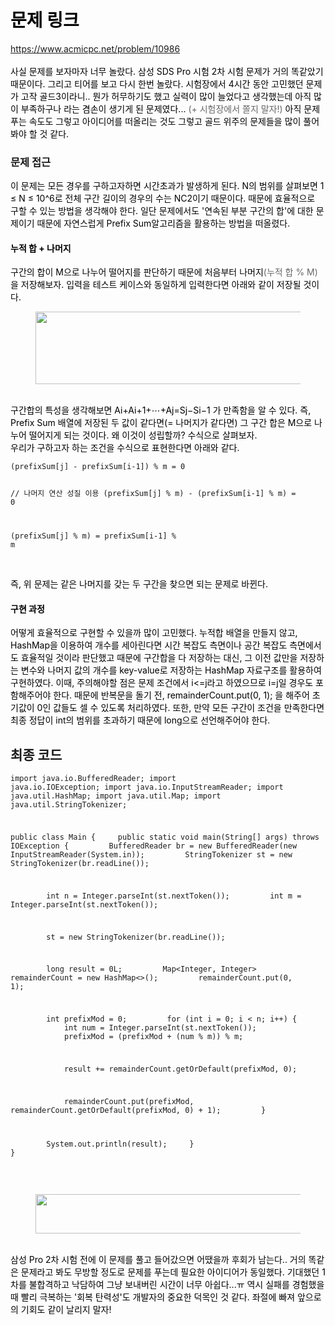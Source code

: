 <h1 style="color: #000000; text-align: start;">문제 링크</h1><p><a href="https://www.acmicpc.net/problem/10986" target="_blank"><span>https://www.acmicpc.net/problem/10986</span></a><br />&nbsp;<br /><span style="color: #000000;">사실 문제를 보자마자 너무 놀랐다. 삼성 SDS Pro 시험 2차 시험 문제가 거의 똑같았기 때문이다. 그리고 티어를 보고 다시 한번 놀랐다. 시험장에서 4시간 동안 고민했던 문제가 고작 골드3이라니.. 뭔가 허무하기도 했고 실력이 많이 늘었다고 생각했는데 아직 많이 부족하구나 라는 겸손이 생기게 된 문제였다... </span><span style="color: #666666;">(+ 시험장에서 쫄지 말자!)</span><span style="color: #000000;"> 아직 문제 푸는 속도도 그렇고 아이디어를 떠올리는 것도 그렇고 골드 위주의 문제들을 많이 풀어봐야 할 것 같다.</span></p><h3>문제 접근</h3><p><span style="color: #000000;">이 문제는 모든 경우를 구하고자하면 시간초과가 발생하게 된다. N의 범위를 살펴보면&nbsp;</span><span style="background-color: #ffffff;"><span style="color: #000000;">1 ≤ N ≤ 10^6로 전체 구간 길이의 경우의 수는 NC2이기 때문이다. 때문에 효율적으로 구할 수 있는 방법을 생각해야 한다. 일단 문제에서도 </span></span><span style="background-color: #ffffff;"><span style="color: #000000;">'</span></span><span style="background-color: #ffffff;"><span style="color: #000000;">연속된 부분 구간의 합'에 대한 문제이기 때문에 자연스럽게 Prefix Sum알고리즘을 활용하는 방법을 떠올렸다.&nbsp;</span></span></p><h4><span style="background-color: #ffffff;"><span style="color: #000000;">누적 합 + 나머지&nbsp;</span></span></h4><p><span style="background-color: #ffffff;"><span style="color: #000000;">구간의 합이 M으로 나누어 떨어지를 판단하기 때문에 처음부터 나머지</span></span><span style="background-color: #ffffff;"><span style="color: #666666;">(누적 합 % M)</span></span><span style="background-color: #ffffff;"><span style="color: #000000;">을 저장해보자. 입력을 테스트 케이스와 동일하게 입력한다면 아래와 같이 저장될 것이다.</span></span></p><figure class="imageblock alignCenter"><span><img height="116" src="https://blog.kakaocdn.net/dn/UV1CV/btsMWXg4CmZ/oT8dN9cFBLF1uMACRmlwGk/img.png" width="682" /></span></figure>
<p>&nbsp;<br /><span style="color: #000000;">구간합의 특성을 생각해보면 Ai+Ai+1+⋯+Aj=Sj−Si−1 가 만족함을 알 수 있다. 즉, Prefix Sum 배열에 저장된 두 값이 같다면(= 나머지가 같다면) 그 구간 합은 M으로 나누어 떨어지게 되는 것이다. 왜 이것이 성립할까? 수식으로 살펴보자.</span><br /><span style="color: #000000;">우리가 구하고자 하는 조건을 수식으로 표현한다면 아래와 같다.</span></p><pre class="shell"><code>(prefixSum[j] - prefixSum[i-1]) % m = 0 

// 나머지 연산 성질 이용
(prefixSum[j] % m) - (prefixSum[i-1] % m) = 0

(prefixSum[j] % m) = prefixSum[i-1] % m</code></pre><p>&nbsp;<br /><span style="color: #000000;">즉, 위 문제는 같은 나머지를 갖는 두 구간을 찾으면 되는 문제로 바뀐다.&nbsp;</span></p><h4><span style="color: #000000;">구현 과정</span></h4><p><span style="color: #000000;">어떻게 효율적으로 구현할 수 있을까 많이 고민했다. 누적합 배열을 만들지 않고, HashMap을 이용하여 개수를 세아린다면 시간 복잡도 측면이나 공간 복잡도 측면에서도 효율적일 것이라 판단했고 때문에 구간합을 다 저장하는 대신, 그 이전 값만을 저장하는 변수와 나머지 값의 개수를 key-value로 저장하는 HashMap 자료구조를 활용하여 구현하였다. </span><span style="color: #000000;">이때, 주의해야할 점은 문제 조건에서 i&lt;=j라고 하였으므로 i=j일 경우도 포함해주어야 한다. 때문에 반복문을 돌기 전, remainderCount.put(0, 1); 을 해주어 초기값이 0인 값들도 셀 수 있도록 처리하였다. 또한,</span><span style="color: #000000;">&nbsp;만약 모든 구간이 조건을 만족한다면 최종 정답이 int의 범위를 초과하기 때문에 long으로 선언해주어야 한다.</span></p><h2>최종 코드</h2><pre class="java"><code>import java.io.BufferedReader;
import java.io.IOException;
import java.io.InputStreamReader;
import java.util.HashMap;
import java.util.Map;
import java.util.StringTokenizer;

public class Main {
&nbsp;&nbsp;&nbsp;&nbsp;public static void main(String[] args) throws IOException {
&nbsp;&nbsp;&nbsp;&nbsp;&nbsp;&nbsp;&nbsp;&nbsp;BufferedReader br = new BufferedReader(new InputStreamReader(System.in));
&nbsp;&nbsp;&nbsp;&nbsp;&nbsp;&nbsp;&nbsp;&nbsp;StringTokenizer st = new StringTokenizer(br.readLine());

&nbsp;&nbsp;&nbsp;&nbsp;&nbsp;&nbsp;&nbsp;&nbsp;int n = Integer.parseInt(st.nextToken());
&nbsp;&nbsp;&nbsp;&nbsp;&nbsp;&nbsp;&nbsp;&nbsp;int m = Integer.parseInt(st.nextToken());

&nbsp;&nbsp;&nbsp;&nbsp;&nbsp;&nbsp;&nbsp;&nbsp;st = new StringTokenizer(br.readLine());

&nbsp;&nbsp;&nbsp;&nbsp;&nbsp;&nbsp;&nbsp;&nbsp;long result = 0L;
&nbsp;&nbsp;&nbsp;&nbsp;&nbsp;&nbsp;&nbsp;&nbsp;Map&lt;Integer, Integer&gt; remainderCount = new HashMap&lt;&gt;();
&nbsp;&nbsp;&nbsp;&nbsp;&nbsp;&nbsp;&nbsp;&nbsp;remainderCount.put(0, 1);

&nbsp;&nbsp;&nbsp;&nbsp;&nbsp;&nbsp;&nbsp;&nbsp;int prefixMod = 0;
&nbsp;&nbsp;&nbsp;&nbsp;&nbsp;&nbsp;&nbsp;&nbsp;for (int i = 0; i &lt; n; i++) {
&nbsp;&nbsp;&nbsp;&nbsp;&nbsp;&nbsp;&nbsp;&nbsp;&nbsp;&nbsp;&nbsp;&nbsp;int num = Integer.parseInt(st.nextToken());
&nbsp;&nbsp;&nbsp;&nbsp;&nbsp;&nbsp;&nbsp;&nbsp;&nbsp;&nbsp;&nbsp;&nbsp;prefixMod = (prefixMod + (num % m)) % m;

&nbsp;&nbsp;&nbsp;&nbsp;&nbsp;&nbsp;&nbsp;&nbsp;&nbsp;&nbsp;&nbsp;&nbsp;result += remainderCount.getOrDefault(prefixMod, 0);

&nbsp;&nbsp;&nbsp;&nbsp;&nbsp;&nbsp;&nbsp;&nbsp;&nbsp;&nbsp;&nbsp;&nbsp;remainderCount.put(prefixMod, remainderCount.getOrDefault(prefixMod, 0) + 1);
&nbsp;&nbsp;&nbsp;&nbsp;&nbsp;&nbsp;&nbsp;&nbsp;}

&nbsp;&nbsp;&nbsp;&nbsp;&nbsp;&nbsp;&nbsp;&nbsp;System.out.println(result);
&nbsp;&nbsp;&nbsp;&nbsp;}
}</code></pre><p>&nbsp;</p><figure class="imageblock alignCenter"><span><img height="63" src="https://blog.kakaocdn.net/dn/dzFoOZ/btsMWEPE1pR/756mRaZq0ioWKR2W1Xv4A0/img.png" width="694" /></span></figure>
<p>&nbsp;<br /><span style="color: #000000;">삼성 Pro 2차 시험 전에 이 문제를 풀고 들어갔으면 어땠을까 후회가 남는다.. 거의 똑같은 문제라고 봐도 무방할 정도로 문제를 푸는데 필요한 아이디어가 동일했다. 기대했던 1차를 불합격하고 낙담하여 그냥 보내버린 시간이 너무 아쉽다...ㅠ 역시 실패를 경험했을 때 빨리 극복하는 '회복 탄력성'도 개발자의 중요한 덕목인 것 같다. 좌절에 빠져 앞으로의 기회도 같이 날리지 말자!</span></p>